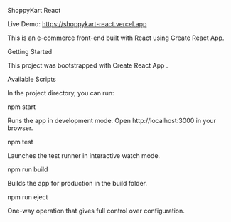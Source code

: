 ShoppyKart React

Live Demo: https://shoppykart-react.vercel.app

This is an e-commerce front-end built with React using Create React App.

Getting Started

This project was bootstrapped with Create React App
.

Available Scripts

In the project directory, you can run:

npm start

Runs the app in development mode.
Open http://localhost:3000
 in your browser.

npm test

Launches the test runner in interactive watch mode.

npm run build

Builds the app for production in the build folder.

npm run eject

One-way operation that gives full control over configuration.
